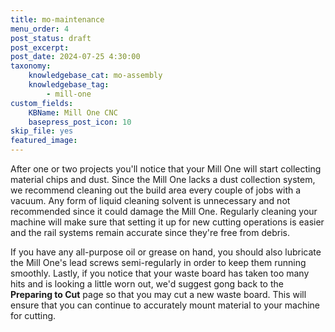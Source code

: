 ```yaml
---
title: mo-maintenance
menu_order: 4
post_status: draft
post_excerpt: 
post_date: 2024-07-25 4:30:00
taxonomy:
    knowledgebase_cat: mo-assembly
    knowledgebase_tag:
        - mill-one
custom_fields:
    KBName: Mill One CNC
    basepress_post_icon: 10
skip_file: yes
featured_image: 
---
```

<div id="dslc-module-2e324632a0c" class="dslc-module-front dslc-module-DSLC_Text_Simple dslc-in-viewport-check dslc-in-viewport-anim-none dslc-col dslc-12-col dslc-last-col dslc-module-handle-like-regular dslc-in-viewport" data-module-id="2e324632a0c" data-module="DSLC_Text_Simple" data-dslc-module-size="12" data-dslc-anim="none" data-dslc-anim-delay="" data-dslc-anim-duration="650" data-dslc-anim-easing="ease" data-dslc-preset="manual-text">
<div class="dslc-text-module-content">

After one or two projects you'll notice that your Mill One will start collecting material chips and dust. Since the Mill One lacks a dust collection system, we recommend cleaning out the build area every couple of jobs with a vacuum. Any form of liquid cleaning solvent is unnecessary and not recommended since it could damage the Mill One. Regularly cleaning your machine will make sure that setting it up for new cutting operations is easier and the rail systems remain accurate since they're free from debris.

If you have any all-purpose oil or grease on hand, you should also lubricate the Mill One's lead screws semi-regularly in order to keep them running smoothly. Lastly, if you notice that your waste board has taken too many hits and is looking a little worn out, we'd suggest gong back to the <strong>Preparing to Cut</strong> page so that you may cut a new waste board. This will ensure that you can continue to accurately mount material to your machine for cutting.

</div>
</div>